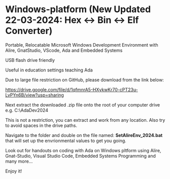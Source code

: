 # Windows-platform (New Updated 22-03-2024: Hex <-> Bin <-> Elf Converter)
Portable, Relocatable Microsoft Windows Development Environment with Alire, GnatStudio, VScode, Ada and Embedded Systems

USB flash drive friendly

Useful in education settings teaching Ada

Due to large file restriction on GitHub, please download from the link below:

https://drive.google.com/file/d/1qfmnrA5-HXykwKr70-cPT23u-LvPYn6B/view?usp=sharing

Next extract the downloaded .zip file onto the root of your computer drive e.g. C:\AdaDev2024

This is not a restriction, you can extract and work from any location. Also try to avoid spaces in the drive paths.

Navigate to the folder and double on the file named:  **SetAlireEnv_2024.bat**   that will set up the envrionmental values to get you going.

Look out for handouts on coding with Ada on Windows pltform using Alire, Gnat-Studio, Visual Studio Code, Embedded Systems Programming and many more...

Enjoy it!
